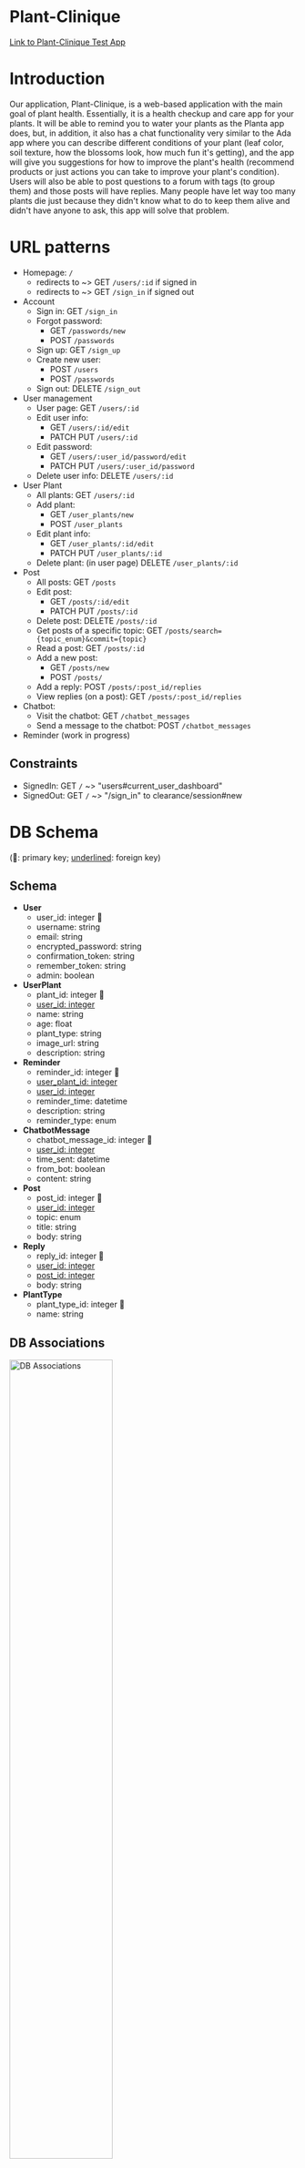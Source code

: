 # Plant-Clinique

[Link to Plant-Clinique Test App](http://plant-clinique-test.herokuapp.com/)

# Introduction
Our application, Plant-Clinique, is a web-based application with the main goal of plant health. Essentially, it is a health checkup and care app for your plants. It will be able to remind you to water your plants as the Planta app does, but, in addition, it also has a chat functionality very similar to the Ada app where you can describe different conditions of your plant (leaf color, soil texture, how the blossoms look, how much fun it's getting), and the app will give you suggestions for how to improve the plant's health (recommend products or just actions you can take to improve your plant's condition). Users will also be able to post questions to a forum with tags (to group them) and those posts will have replies. Many people have let way too many plants die just because they didn't know what to do to keep them alive and didn't have anyone to ask, this app will solve that problem. 

# URL patterns

- Homepage: `/`
  - redirects to ~> GET `/users/:id` if signed in
  - redirects to ~> GET `/sign_in` if signed out
- Account
  - Sign in: GET `/sign_in`
  - Forgot password: 
    - GET `/passwords/new`
    - POST `/passwords`
  - Sign up: GET `/sign_up`
  - Create new user:
    - POST `/users`
    - POST `/passwords`
  - Sign out: DELETE `/sign_out`
- User management
  - User page: GET `/users/:id`
  - Edit user info: 
      - GET `/users/:id/edit` 
      - PATCH PUT `/users/:id`
  - Edit password: 
      - GET `/users/:user_id/password/edit`
      - PATCH PUT `/users/:user_id/password`
  - Delete user info: DELETE `/users/:id`
- User Plant
  - All plants: GET `/users/:id`
  - Add plant: 
    - GET `/user_plants/new`
    - POST `/user_plants`
  - Edit plant info: 
    - GET `/user_plants/:id/edit`
    - PATCH PUT `/user_plants/:id`
  - Delete plant: (in user page) DELETE `/user_plants/:id`
- Post
  - All posts: GET `/posts`
  - Edit post: 
    - GET `/posts/:id/edit`
    - PATCH PUT `/posts/:id`
  - Delete post: DELETE `/posts/:id`
  - Get posts of a specific topic: GET `/posts/search={topic_enum}&commit={topic}`
  - Read a post: GET `/posts/:id`
  - Add a new post:
    - GET `/posts/new`
    - POST `/posts/`
  - Add a reply: POST `/posts/:post_id/replies`
  - View replies (on a post): GET `/posts/:post_id/replies`
- Chatbot:
  - Visit the chatbot: GET `/chatbot_messages`
  - Send a message to the chatbot: POST `/chatbot_messages`
- Reminder (work in progress)

## Constraints

- SignedIn: GET `/` ~> "users#current_user_dashboard"
- SignedOut: GET `/` ~> "/sign_in" to clearance/session#new

# DB Schema

(🌱: primary key; <ins>underlined</ins>: foreign key)

## Schema

- <strong>User</strong>
  - user_id: integer 🌱
  - username: string
  - email: string
  - encrypted_password: string
  - confirmation_token: string
  - remember_token: string
  - admin: boolean
- <strong>UserPlant</strong>
  - plant_id: integer 🌱
  - <ins>user_id: integer</ins>
  - name: string
  - age: float
  - plant_type: string
  - image_url: string
  - description: string
- <strong>Reminder</strong>
  - reminder_id: integer 🌱
  - <ins>user_plant_id: integer</ins>
  - <ins>user_id: integer</ins>
  - reminder_time: datetime
  - description: string
  - reminder_type: enum
- <strong>ChatbotMessage</strong>
  - chatbot_message_id: integer 🌱
  - <ins>user_id: integer</ins>
  - time_sent: datetime
  - from_bot: boolean
  - content: string
- <strong>Post</strong>
  - post_id: integer 🌱
  - <ins>user_id: integer</ins>
  - topic: enum
  - title: string
  - body: string
- <strong>Reply</strong>
  - reply_id: integer 🌱
  - <ins>user_id: integer</ins>
  - <ins>post_id: integer</ins>
  - body: string
- <strong>PlantType</strong>
  - plant_type_id: integer 🌱
  - name: string

## DB Associations

<img src="./images-readme/DB_associations.png" title="DB Associations" width="60%">

# App views

- <strong>Login/Sign Up/Logout</strong>: The Login is basic with a place for your email and password. The sign up has a space for your username, email, and password. The Logout takes you back to the log in page. These pages were customized to have a simple design that includes our logo.

<img src="./images-readme/6.png" title="DB Associations" width="50%">

- <strong>My Account</strong>: This page will welcome you to the app, show you any plant related notifications you have, and more. If you have a question you can easily access the public forum, edit your own account info, and add a plant to your "garden". Your garden will be a collection of the plants you own, visually indicated below your user information. These plant cards can be edited, removed, and play a role in the chatbot feature.

<img src="./images-readme/1.png" title="DB Associations" width="50%">

- <strong>Chatbot</strong>: The chatbot uses a multiple choice questionnaire to ascertain information for the user. The chatbot is displayed on a single page that resembles facebook messanger, where incoming messages from the bot are on the left. After the bot responds to the user it displays optional replies using bootsrap buttons. There is also a plus sign on all pages (when logged in) in the bottom right corner for an instant jump to the chatbot.

<img src="./images-readme/3.png" title="DB Associations" width="50%">

- <strong>Forum Posts</strong>: This page is robust because posts can be filed by a different enum topic, and because a post can have many replies. The URL patterns above demonstrate the many functionalities, but this is our basic forum. Currently we have used data from the Faker gem to populate posts (Faker::Movies::Ghostbusters.quote). Posts and comments you submit are editable.

<img src="./images-readme/5.png" title="DB Associations" width="50%">

- application.html.erb (header, footer, scrollbar): This is the code where we implemented the navbar, the footer, and the scroll bar. The scroll bar was implemented using CSS. The footer was implemented using bootsrap and includes links to helpful areas. The bootsrap navbar helps the user with accessibility and has links to all the pages of our app, including the login and logout.

## What's next
- <strong>Reminders/Notifications</strong>: This will be implemented both in the navbar and the user page, as a badge indicating the number of notifications. The reminder page's functionalily will be based around the URL patterns outlined above. There will also be a clock on right with a calendar date so that the user knows what time they are putting into their reminder. We will also use a gem to email you if a reminder has been pending for a day.
- <strong>Maps</strong>: This page will show you a local view of the area around you, marking parks, hiking locations, etc with a tree icon and a dollar icon over stores that sell/deal with plants.
- <strong>Weekly Contest</strong>: a 7 day period where different plants are admitted to a contest and verified users vote on best plant that week (will remain up until new plant voted on)


# Paper Prototypes

<img src="./images-readme/Proto2.jpg" title="DB Associations" width="50%">

<img src="./images-readme/Proto1.jpg" title="DB Associations" width="50%">

# Dependencies (APIs, Gem, Libraries)

(🌟: particularly interesting)

## APIs

- [Trefle](https://trefle.io/) 🌟: Currently used in the [chatbot](https://github.com/Plant-Clinique/Plant-Clinique/blob/9871876d25563ac6196ea39ce81cd14a7a9c5777/app/helpers/chatbot_messages_helper.rb#L13-L14) to get information about plants based on plant type, including sunlight, water, temperature, and many more. It has an exhaustive list of plants sourced from USDA, Wikimedia, and more. 
- [OpenWeather](https://openweathermap.org/api): Planning to use this for fetching weather at the current user's location so that we can estimate temperatures and better understand what plants the user can grow at home.
- [Ambee Soil](https://www.getambee.com/api/soil): Planning to use this for fetching soil information to better estimate what plants the user can grow at home.

## Gems
- [Clearance](https://github.com/thoughtbot/clearance) 🌟: Currently used for authenticating/authorizing users and things like remembering them and validating their login/signup data. We're working on finalizing the forgot-password feature using this gem, as well. 
- [binding_of_caller](https://github.com/banister/binding_of_caller): Currently used in development to aid in debugging. It allows us to evaluate code to check the state of our objects whenever we hit an error directly in the browser.
- [rubocop](https://github.com/rubocop/rubocop): Currently used for our backend team to check code style. We also have it set up in a GitHub workflow action ([check here](https://github.com/Plant-Clinique/Plant-Clinique/blob/473db669e95584defb644bd3e156ca7bab2a36cc/.github/workflows/rails.yml#L50)) to easily see what the linter thinks about the code in the pull request (e.g. [see how it evaluated for this PR](https://github.com/Plant-Clinique/Plant-Clinique/runs/2108178436?check_suite_focus=true)).
- [Kaminari](https://github.com/kaminari/kaminari) 🌟: Currently used for paginating the posts page every 7 posts. We didn't like how we had to scroll way down to see all posts because then we would have to scroll all the way back to get to the topics pills; this solved the problem.
- [RSpec](https://github.com/rspec/rspec-rails) 🌟: Currently used for [integration tests](https://github.com/Plant-Clinique/Plant-Clinique/tree/main/spec/features), which as you can see in that link we've done for Clearance (signing in, signing up, and signing out), and RailsAdmin (visitor is admin, visitor is not admin).
- [rails-controller-testing](https://github.com/rails/rails-controller-testing): Currently used in our in progress [user plants integration tests](https://github.com/Plant-Clinique/Plant-Clinique/blob/main/spec/requests/user_plants_spec.rb#L46) to check that the correct template is getting rendered on GET request to edit a user's plant.
- [factory_bot_rails](https://github.com/thoughtbot/factory_bot_rails): Currently used in our [integration tests](https://github.com/Plant-Clinique/Plant-Clinique/tree/main/spec/features) to generate users for Clearance and RailsAdmin integration testing (similar to what Rails' native fixtures do).
- [active_record-events](https://github.com/pienkowb/active_record-events) 🌟: Currently used for adding an editted tag to posts that have been edited. It also allows us to keep track of the exact time a post was edited. We plan to use this for replies as well.
- [Wicked](https://github.com/zombocom/wicked): Planning to use this in the chatbot so that it can ask more types of questions without bloating the code. This is currently in progress ([here is the PR](https://github.com/Plant-Clinique/Plant-Clinique/pull/44)).
- [Select2](https://github.com/argerim/select2-rails): Planning to use this to integrate jQuery Select2 plugin that allows users to search in a selectbox. This would be very useful for searching plant types when making or updating a user plant. 
- [Noticed](https://github.com/excid3/noticed): Planning to integrate this with our Twilio powered reminders that are currently in progress as well.

## More
- [Heroku Scheduler](https://devcenter.heroku.com/articles/scheduler): Planning to use this to help us with sending reminders to users. 
- [Twilio](https://www.twilio.com/blog/2017/12/send-sms-ruby-rails-5-coffee.html): Planning to use this to send the reminders to users through sms.